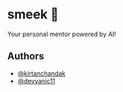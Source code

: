 # smeek 🥰

Your personal mentor powered by AI!

## Authors

- [@kirtanchandak](https://www.github.com/kirtanchandak)
- [@devyanic11](https://github.com/devyanic11)
